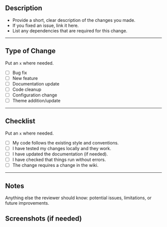 ## Description

<!-- Delete this section when finished reading. -->

- Provide a short, clear description of the changes you made.
- If you fixed an issue, link it here.
- List any dependencies that are required for this change.

---

## Type of Change

Put an `x` where needed.

- [ ] Bug fix
- [ ] New feature
- [ ] Documentation update
- [ ] Code cleanup
- [ ] Configuration change
- [ ] Theme addition/update

---

## Checklist

Put an `x` where needed.

- [ ] My code follows the existing style and conventions.
- [ ] I have tested my changes locally and they work.
- [ ] I have updated the documentation (if needed).
- [ ] I have checked that things run without errors.
- [ ] The change requires a change in the wiki.

---

## Notes

Anything else the reviewer should know: potential issues, limitations, or future improvements.

## Screenshots (if needed)

